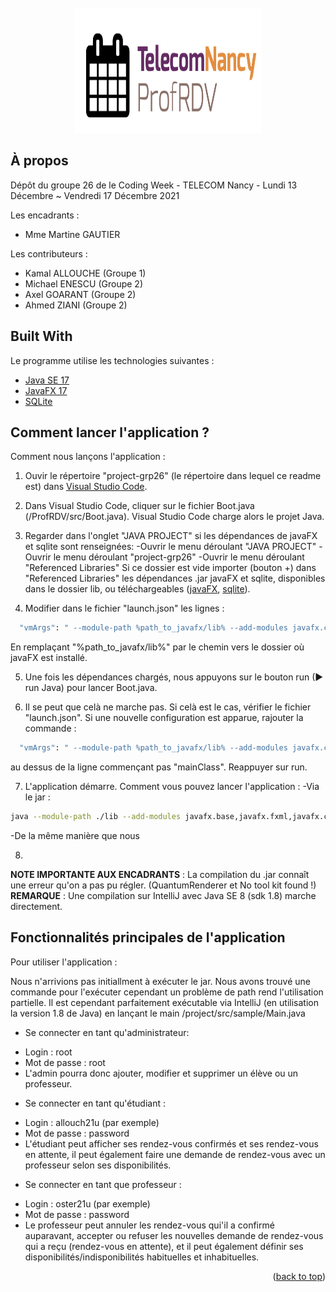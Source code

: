 <div id="top"></div>

<br />
<div align="center">
  <a href="https://gitlab.telecomnancy.univ-lorraine.fr/codingweek2k21/project-grp26">
    <img src="ProfRDV/src/photo/logo.png" alt="Logo" width="300" height="200">
  </a>
</div>


## À propos

Dépôt du groupe 26 de le Coding Week - TELECOM Nancy - Lundi 13 Décembre ~ Vendredi 17 Décembre 2021

Les encadrants :
* Mme Martine GAUTIER

Les contributeurs :
* Kamal ALLOUCHE (Groupe 1)
* Michael ENESCU (Groupe 2)
* Axel GOARANT (Groupe 2)
* Ahmed ZIANI (Groupe 2)


## Built With

Le programme utilise les technologies suivantes :

* [Java SE 17](https://www.oracle.com/java/)
* [JavaFX 17](https://openjfx.io/)
* [SQLite](https://www.sqlite.org/)


## Comment lancer l'application ?

Comment nous lançons l'application :

1. Ouvir le répertoire "project-grp26" (le répertoire dans lequel ce readme est) dans [Visual Studio Code](https://code.visualstudio.com/).

2. Dans Visual Studio Code, cliquer sur le fichier Boot.java (/ProfRDV/src/Boot.java).
Visual Studio Code charge alors le projet Java.

3. Regarder dans l'onglet "JAVA PROJECT" si les dépendances de javaFX et sqlite sont renseignées:
-Ouvrir le menu déroulant "JAVA PROJECT"
-Ouvrir le menu déroulant "project-grp26"
-Ouvrir le menu déroulant "Referenced Libraries"
Si ce dossier est vide importer (bouton +) dans "Referenced Libraries" les dépendances .jar javaFX et sqlite, disponibles dans le dossier lib, ou téléchargeables ([javaFX](https://gluonhq.com/products/javafx/), [sqlite](http://www.java2s.com/Code/Jar/s/Downloadsqlitejdbc372jar.htm)).

4. Modifier dans le fichier "launch.json" les lignes :
```bash
  "vmArgs": " --module-path %path_to_javafx/lib% --add-modules javafx.controls,javafx.fxml",
  ```
En remplaçant "%path_to_javafx/lib%" par le chemin vers le dossier où javaFX est installé.

5. Une fois les dépendances chargés, nous appuyons sur le bouton run (► run Java) pour lancer Boot.java.

6. Il se peut que celà ne marche pas. Si celà est le cas, vérifier le fichier "launch.json". Si une nouvelle configuration est apparue, rajouter la commande :
```bash
  "vmArgs": " --module-path %path_to_javafx/lib% --add-modules javafx.controls,javafx.fxml",
  ```
  au dessus de la ligne commençant pas "mainClass". Reappuyer sur run.

7. L'application démarre.
Comment vous pouvez lancer l'application : 
-Via le jar : 
  ```bash
  java --module-path ./lib --add-modules javafx.base,javafx.fxml,javafx.controls,sqlite.jdbc -jar project-grp26.jar
  ```
-De la même manière que nous

8. 
**NOTE IMPORTANTE AUX ENCADRANTS** :
La compilation du .jar connaît une erreur qu'on a pas pu régler. (QuantumRenderer et No tool kit found !)
**REMARQUE** : Une compilation sur IntelliJ avec Java SE 8 (sdk 1.8) marche directement.


## Fonctionnalités principales de l'application

Pour utiliser l'application :

Nous n'arrivions pas initiallment à exécuter le jar. Nous avons trouvé une commande pour l'exécuter cependant un problème de path rend l'utilisation partielle. Il est cependant parfaitement exécutable via IntelliJ (en utilisation la version 1.8 de Java) en lançant le main /project/src/sample/Main.java

- Se connecter en tant qu'administrateur:
* Login : root
* Mot de passe : root
* L'admin pourra donc ajouter, modifier et supprimer un élève ou un professeur.

- Se connecter en tant qu'étudiant :
* Login : allouch21u (par exemple)
* Mot de passe : password
* L'étudiant peut afficher ses rendez-vous confirmés et ses rendez-vous en attente, il peut également faire une demande de rendez-vous avec un professeur selon ses disponibilités.

- Se connecter en tant que professeur :
* Login : oster21u (par exemple)
* Mot de passe : password
* Le professeur peut annuler les rendez-vous qui'il a confirmé auparavant, accepter ou refuser les nouvelles demande de rendez-vous qui a reçu (rendez-vous en attente), et il peut également définir ses disponibilités/indisponibilités habituelles et inhabituelles.

<p align="right">(<a href="#top">back to top</a>)</p>
